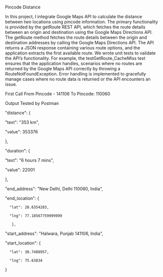 Pincode Distance 


In this project, I integrate Google Maps API to calculate the distance between two locations using pincode information.
The primary functionality is provided by the getRoute REST API, which fetches the route details between an origin and destination using the Google Maps Directions API.
The getRoute method fetches the route details between the origin and destination addresses by calling the Google Maps Directions API.
The API returns a JSON response containing various route options, and the application extracts the first available route.
We wrote unit tests to validate the API’s functionality. For example, the testGetRoute_CacheMiss test ensures that the application handles,
scenarios where no routes are returned by the Google Maps API correctly by throwing a RouteNotFoundException.
Error handling is implemented to gracefully manage cases where no route data is returned or the API encounters an issue.

First Call 
From Pincode - 141106 
To Pincode: 110060 

Output Tested by Postman


"distance": {

  "text": "353 km",
  
  "value": 353376
  
  },
  
"duration": {

  "text": "6 hours 7 mins",
  
  "value": 22001
  
  },
  
"end_address": "New Delhi, Delhi 110060, India",

  "end_location": {
  
      "lat": 28.6354283,
      
      "lng": 77.18567759999999
      
       },
       
"start_address": "Halwara, Punjab 141106, India",

   "start_location": {
   
      "lat": 30.7488957,
      
      "lng": 75.63834
      
}
